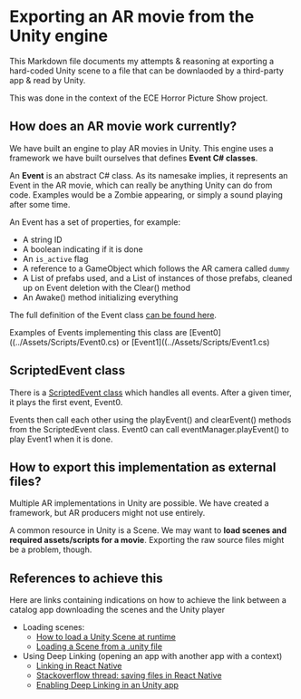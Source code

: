 # Exporting an AR movie from the Unity engine

This Markdown file documents my attempts & reasoning at exporting a hard-coded Unity scene to a file that can be downlaoded by a third-party app & read by Unity.

This was done in the context of the ECE Horror Picture Show project.

## How does an AR movie work currently?

We have built an engine to play AR movies in Unity. This engine uses a framework we have built ourselves that defines **Event C# classes**.

An **Event** is an abstract C# class. As its namesake implies, it represents an Event in the AR movie, which can really be anything Unity can do from code. Examples would be a Zombie appearing, or simply a sound playing after some time.

An Event has a set of properties, for example:

- A string ID
- A boolean indicating if it is done
- An `is_active` flag
- A reference to a GameObject which follows the AR camera called `dummy`
- A List<GameObject> of prefabs used, and a List<GameObject> of instances of those prefabs, cleaned up on Event deletion with the Clear() method
- An Awake() method initializing everything

The full definition of the Event class [can be found here](../Assets/Scripts/Event.cs).

Examples of Events implementing this class are [Event0]((../Assets/Scripts/Event0.cs) or [Event1]((../Assets/Scripts/Event1.cs)

## ScriptedEvent class

There is a [ScriptedEvent class](../Assets/Scripts/ScriptedEvents.cs) which handles all events. After a given timer, it plays the first event, Event0.

Events then call each other using the playEvent<T>() and clearEvent<T>() methods from the ScriptedEvent class. Event0 can call eventManager.playEvent<Event1>() to play Event1 when it is done.

## How to export this implementation as external files?

Multiple AR implementations in Unity are possible. We have created a framework, but AR producers might not use entirely.

A common resource in Unity is a Scene. We may want to **load scenes and required assets/scripts for a movie**. Exporting the raw source files might be a problem, though.

## References to achieve this

Here are links containing indications on how to achieve the link between a catalog app downloading the scenes and the Unity player

- Loading scenes:
  - [How to load a Unity Scene at runtime](https://docs.unity3d.com/Packages/com.unity.entities@0.50/manual/loading_scenes.html)
  - [Loading a Scene from a .unity file](https://answers.unity.com/questions/1463977/load-scene-from-unity-file.html)
- Using Deep Linking (opening an app with another app with a context)
  - [Linking in React Native](https://reactnative.dev/docs/linking)
  - [Stackoverflow thread: saving files in React Native](https://stackoverflow.com/questions/44376002/what-are-my-options-for-storing-data-when-using-react-native-ios-and-android)
  - [Enabling Deep Linking in an Unity app](https://docs.unity3d.com/Manual/deep-linking.html)